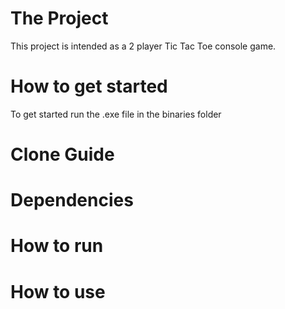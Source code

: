 # The Project

This project is intended as a 2 player Tic Tac Toe console game.

# How to get started

To get started run the .exe file in the binaries folder

# Clone Guide

# Dependencies

# How to run

# How to use
